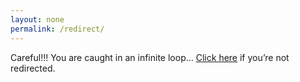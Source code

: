 ```yaml
---
layout: none
permalink: /redirect/
---
```


<meta http-equiv="refresh" content="2;url=https://samchevalier.github.io/">
<p>Careful!!! You are caught in an infinite loop... <a href="https://samchevalier.github.io/">Click here</a> if you’re not redirected.</p>